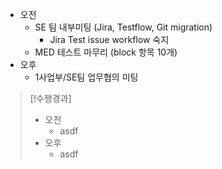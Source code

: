 - 오전
	- SE 팀 내부미팅 (Jira, Testflow, Git migration)
		- Jira Test issue workflow 숙지
	- MED 테스트 마무리 (block 항목 10개)
- 오후
	- 1사업부/SE팀 업무협의 미팅

>[!수행경과]
>- 오전
>	- asdf
>- 오후
>	- asdf
